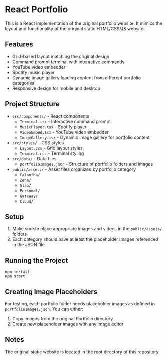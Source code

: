 # React Portfolio

This is a React implementation of the original portfolio website. It mimics the layout and functionality of the original static HTML/CSS/JS website.

## Features
- Grid-based layout matching the original design
- Command prompt terminal with interactive commands
- YouTube video embedder
- Spotify music player
- Dynamic image gallery loading content from different portfolio categories
- Responsive design for mobile and desktop

## Project Structure

- `src/components/` - React components
  - `Terminal.tsx` - Interactive command prompt
  - `MusicPlayer.tsx` - Spotify player
  - `VideoEmbed.tsx` - YouTube video embedder
  - `ImageGallery.tsx` - Dynamic image gallery for portfolio content
- `src/styles/` - CSS styles
  - `Layout.css` - Grid layout styles
  - `Terminal.css` - Terminal styling
- `src/data/` - Data files
  - `portfolioImages.json` - Structure of portfolio folders and images
- `public/assets/` - Asset files organized by portfolio category
  - `Calantha/`
  - `Zena/`
  - `Slab/`
  - `Personal/`
  - `GateWay/`
  - `Cloud/`

## Setup

1. Make sure to place appropriate images and videos in the `public/assets/` folders
2. Each category should have at least the placeholder images referenced in the JSON file

## Running the Project

```
npm install
npm start
```

## Creating Image Placeholders

For testing, each portfolio folder needs placeholder images as defined in `portfolioImages.json`. You can either:
1. Copy images from the original Portfolio directory
2. Create new placeholder images with any image editor

## Notes
The original static website is located in the root directory of this repository.
